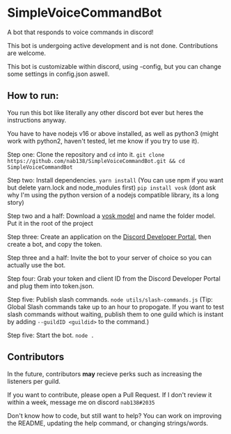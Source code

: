 # SimpleVoiceCommandBot
A bot that responds to voice commands in discord!

This bot is undergoing active development and is not done. Contributions are welcome.

This bot is customizable within discord, using -config, but you can change some settings in config.json aswell.

## How to run:
You run this bot like literally any other discord bot ever but heres the instructions anyway.

You have to have nodejs v16 or above installed, as well as python3 (might work with python2, haven't tested, let me know if you try to use it).

Step one: Clone the repository and `cd` into it. `git clone https://github.com/nab138/SimpleVoiceCommandBot.git && cd SimpleVoiceCommandBot`

Step two: Install dependencies. `yarn install` (You can use npm if you want but delete yarn.lock and node_modules first) `pip install vosk` (dont ask why I'm using the python version of a nodejs compatible library, its a long story)

Step two and a half: Download a [vosk model](https://alphacephei.com/vosk/models) and name the folder model. Put it in the root of the project

Step three: Create an application on the [Discord Developer Portal](https://discord.com/developers/applications/), then create a bot, and copy the token.

Step three and a half: Invite the bot to your server of choice so you can actually use the bot.

Step four: Grab your token and client ID from the Discord Developer Portal and plug them into token.json.

Step five: Publish slash commands. `node utils/slash-commands.js` (Tip: Global Slash commands take up to an hour to propogate. If you want to test slash commands without waiting, publish them to one guild which is instant by adding `--guildID <guildid>` to the command.)

Step five: Start the bot. `node .`

## Contributors

In the future, contributors **may** recieve perks such as increasing the listeners per guild.

If you want to contribute, please open a Pull Request. If I don't review it within a week, message me on discord `nab138#2035`

Don't know how to code, but still want to help? You can work on improving the README, updating the help command, or changing strings/words.

